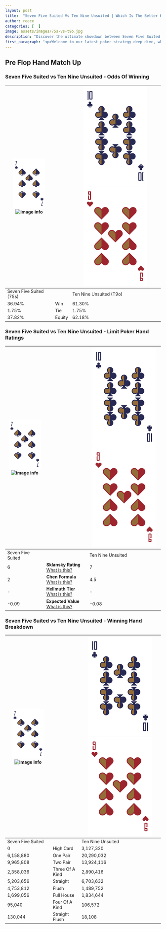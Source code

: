 ```yaml
---
layout: post
title:  "Seven Five Suited Vs Ten Nine Unsuited | Which Is The Better Hand In Poker? A Complete Guide"
author: reece
categories: [  ]
image: assets/images/75s-vs-t9o.jpg
description: "Discover the ultimate showdown between Seven Five Suited and Ten Nine Unsuited in poker! Uncover the odds, strategies, and scenarios where one hand triumphs over the other. Get ready to up your poker game with this thrilling analysis."
first_paragraph: "<p>Welcome to our latest poker strategy deep dive, where we're pitting two distinct hands against each other in a high-stakes showdown: Seven Five Suited vs Ten Nine Unsuited.</p><p>In the dynamic world of poker, every decision counts, and knowing which hand holds the upper hand is key to your success at the table.</p><p>In this article, we'll dissect these two hands, explore the scenarios where one dominates the other, and equip you with the knowledge to make strategic choices that can tip the odds in your favor.</p><p>Get ready to unravel the intriguing dynamics of these poker hands and elevate your game to new heights.</p>"
---
```




[comment]: # (sp0)

## Pre Flop Hand Match Up

<div class="table hand-ratings" markdown="1"> 



### Seven Five Suited vs Ten Nine Unsuited - Odds Of Winning


    
| ![image info](assets/images/hand1/7.png) ![image info](assets/images/hand1/5s.png) |  | ![image info](assets/images/hand2/T.png) ![image info](assets/images/hand2/9o.png) |
| -------- | -------- | -------- |
| Seven Five Suited (75s) |  | Ten Nine Unsuited (T9o) |
| 36.94% | Win | 61.30% |
| 1.75% | Tie | 1.75% |
| 37.82% | Equity | 62.18% |




[comment]: # (sp1)



### Seven Five Suited vs Ten Nine Unsuited - Limit Poker Hand Ratings


    
| ![image info](assets/images/hand1/7.png) ![image info](assets/images/hand1/5s.png) |  | ![image info](assets/images/hand2/T.png) ![image info](assets/images/hand2/9o.png) |
| -------- | -------- | -------- |
| Seven Five Suited |  | Ten Nine Unsuited |
| 6 | **Sklansky Rating** [What is this?](/sklansky-rating-explained) | 7 |
| 2 | **Chen Formula** [What is this?](/chen-formula-explained) | 4.5 |
| - | **Hellmuth Tier** [What is this?](/Hellmuth-tier-explained) | - |
| -0.09 | **Expected Value** [What is this?](/expected-value-explained) | -0.08 |




[comment]: # (sp2)



### Seven Five Suited vs Ten Nine Unsuited - Winning Hand Breakdown


    
| ![image info](assets/images/hand1/7.png) ![image info](assets/images/hand1/5s.png) |  | ![image info](assets/images/hand2/T.png) ![image info](assets/images/hand2/9o.png) |
| -------- | -------- | -------- |
| Seven Five Suited |  | Ten Nine Unsuited |
| 0 | High Card | 3,127,320 |
| 6,158,880 | One Pair | 20,290,032 |
| 9,965,808 | Two Pair | 13,924,116 |
| 2,358,036 | Three Of A Kind | 2,890,416 |
| 5,203,656 | Straight | 6,703,632 |
| 4,753,812 | Flush | 1,489,752 |
| 1,699,056 | Full House | 1,834,644 |
| 95,040 | Four Of A Kind | 106,572 |
| 130,044 | Straight Flush | 18,108 |




[comment]: # (sp3)



</div>

[comment]: # (sp4)



[comment]: # (sp5)

